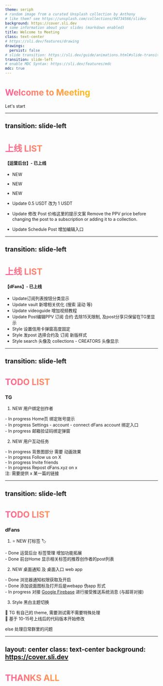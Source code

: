 ```yaml
---
theme: seriph
# random image from a curated Unsplash collection by Anthony
# like them? see https://unsplash.com/collections/94734566/slidev
background: https://cover.sli.dev
# some information about your slides (markdown enabled)
title: Welcome to Meeting
class: text-center
# https://sli.dev/features/drawing
drawings:
  persist: false
# slide transition: https://sli.dev/guide/animations.html#slide-transitions
transition: slide-left
# enable MDC Syntax: https://sli.dev/features/mdc
mdc: true
---
```


# Welcome to Meeting

<div pt-12>
  <span @click="$slidev.nav.next" class="px-2 py-1 rounded cursor-pointer" hover="bg-white bg-opacity-10">
    Let's start <carbon:arrow-right class="inline"/>
  </span>
</div>

---
transition: slide-left
---

# 上线 LIST

<div v-click>

#### 【运营后台】- <span class="text-green">已上线</span>

- <span text-red mr-1 >NEW</span>
- <span text-red mr-1 >NEW</span>
- <span text-red mr-1 >NEW</span>

- <span text-orange mr-1 >Update</span> 0.5 USDT 改为 1 USDT
- <span text-orange mr-1 >Update</span> 修改 Post 价格这里的提示文案 Remove the PPV price before changing the post to a subscription or adding it to a collection.
- <span text-orange mr-1 >Update</span> Schedule Post 增加编辑入口
</div>

<style>
h1 {
  background-color: #2B90B6;
  background-image: linear-gradient(45deg, #ff59a2 0%, #ffd200 20%);
  background-size: 100%;
  -webkit-background-clip: text;
  -moz-background-clip: text;
  -webkit-text-fill-color: transparent;
  -moz-text-fill-color: transparent;
}
</style>


---
transition: slide-left
---

# 上线 LIST

<div v-click>

#### 【dFans】- <span class="text-green">已上线</span>

- <span text-orange mr-1 >Update</span>订阅列表按钮分类显示
- <span text-orange mr-1 >Update</span> vault 新增相关优化 (搜索 滚动 等)
- <span text-orange mr-1 >Update</span> videoguide 增加视频教程
- <span text-orange mr-1 >Update</span> Post编辑PPV 订阅 合约 去除15天限制, 及post分享只保留在TG里显示
- <span text-blue mr-1 >Style</span> 设置信用卡弹窗高度固定
- <span text-blue mr-1 >Style</span> 发post 选择合约及 订阅 新版样式
- <span text-blue mr-1 >Style</span> search 头像及 collections - CREATORS 头像显示
<!-- - <span text-blue mr-1 >Style</span> 修复TG 小程序ios下页面滚动底部有 34px 的安全区域 -->
<!-- - <span text-blue mr-1 >Style</span> 修复ios 不足一屏页面有滚动效果 -->
</div>

<style>
h1 {
  background-color: #2B90B6;
  background-image: linear-gradient(45deg, #ff59a2 0%, #ffd200 20%);
  background-size: 100%;
  -webkit-background-clip: text;
  -moz-background-clip: text;
  -webkit-text-fill-color: transparent;
  -moz-text-fill-color: transparent;
}
</style>

---
transition: slide-left
---

# TODO LIST

<div v-click>

### TG

1. <span text-red mr-1 >NEW</span> 用户绑定创作者
</div>

<div ml-6 v-click>- <span text-orange>In progress</span> Home页 绑定账号提示</div>
<div ml-6 v-click>- <span text-orange>In progress</span> Settings - account - connect dFans account 绑定入口</div>
<div ml-6 v-click>- <span text-orange>In progress</span> 邮箱验证码绑定弹窗</div>

<div v-click>

2. <span text-red mr-1 >NEW</span> 用户互动任务
</div>

<div ml-6 v-click>- <span text-orange>In progress</span> 背景图部分 需要 动画效果</div>
<div ml-6 v-click>- <span text-orange>In progress</span> Follow us on X</div>
<div ml-6 v-click>- <span text-orange>In progress</span> Invite friends</div>
<div ml-6 v-click>- <span text-orange>In progress</span> Repost dFans.xyz on x</div>
<div ml-32 text-red text-sm v-click>注:  需要提供 x 某一篇的链接</div>

<style>
h1 {
  background-color: #2B90B6;
  background-image: linear-gradient(45deg, #ff59a2 0%, #ffd200 20%);
  background-size: 100%;
  -webkit-background-clip: text;
  -moz-background-clip: text;
  -webkit-text-fill-color: transparent;
  -moz-text-fill-color: transparent;
}
</style>

---
transition: slide-left
---

# TODO LIST

<v-click>

### dFans

1. <span text-red mr-1 >⭐️ NEW</span> 打标签 🏷 
</v-click>
<div ml-6 v-click> - <span text-green>Done</span> 运营后台 标签管理 增加功能拓展</div>
<div ml-6 v-click> - <span text-green>Done</span> 前台Home 显示相关标签的推荐创作者的post列表</div>

<v-click>

2. <span text-red mr-1 >NEW</span> 桌面通知 及 桌面入口 web app
</v-click>

<div ml-6 v-click> - <span text-green>Done</span> 浏览器通知权限获取及开启</div>
<div ml-6 v-click> - <span text-green>Done</span> 添加说面图标及打开后是webapp 伪app 形式</div>
<div ml-6 v-click> - <span text-orange>In progress</span> 对接 <a href="https://firebase.google.com/docs/cloud-messaging/js/client?authuser=0" text-red>Google Firebase</a> 进行接受推送系统消息 (与超哥对接)</div>

<v-click>

3. <span text-blue mr-1 >Style</span> 黑白主题切换
</v-click>
<div ml-6 v-click> 📢 TG 有自己的 theme, 需要测试需不需要特殊处理</div>
<div ml-6 v-click> 📢 基于 10-15号上线后的代码版本开始修改</div>

<v-click>

else 处理日常群里的问题
</v-click>

<style>
h1 {
  background-color: #2B90B6;
  background-image: linear-gradient(45deg, #ff59a2 0%, #ffd200 20%);
  background-size: 100%;
  -webkit-background-clip: text;
  -moz-background-clip: text;
  -webkit-text-fill-color: transparent;
  -moz-text-fill-color: transparent;
}
</style>

---
layout: center
class: text-center
background: https://cover.sli.dev
---


# THANKS ALL


<style>
h1 {
  background-color: #2B90B6;
  background-image: linear-gradient(45deg, #ff59a2 0%, #ffd200 65%);
  background-size: 100%;
  -webkit-background-clip: text;
  -moz-background-clip: text;
  -webkit-text-fill-color: transparent;
  -moz-text-fill-color: transparent;
}
</style>
